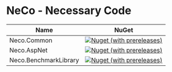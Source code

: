 # NeCo - Necessary Code

| Name                  | NuGet                                                                                                                                         |
|-----------------------|-----------------------------------------------------------------------------------------------------------------------------------------------|
| Neco.Common           | [![Nuget (with prereleases)](https://img.shields.io/nuget/vpre/neco.common)](https://www.nuget.org/packages/Neco.Common/)                     |
| Neco.AspNet           | [![Nuget (with prereleases)](https://img.shields.io/nuget/vpre/neco.aspnet)](https://www.nuget.org/packages/Neco.AspNet/)                     |
| Neco.BenchmarkLibrary | [![Nuget (with prereleases)](https://img.shields.io/nuget/vpre/neco.benchmarklibrary)](https://www.nuget.org/packages/Neco.BenchmarkLibrary/) |